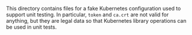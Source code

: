 This directory contains files for a fake Kubernetes configuration used to support unit testing.  In particular, `token` and `ca.crt` are not valid for anything, but they are legal data so that Kubernetes library operations can be used in unit tests.
